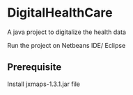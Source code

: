 # DigitalHealthCare
A java project to digitalize the health data 

Run the project on Netbeans IDE/ Eclipse

<h2> Prerequisite </h2>

Install jxmaps-1.3.1.jar file
